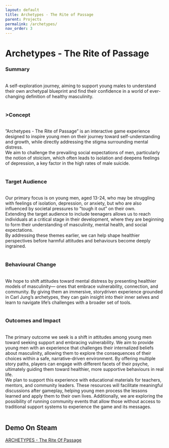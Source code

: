 ```yaml
---
layout: default
title: Archetypes - The Rite of Passage
parent: Projects
permalink: /archetypes/
nav_order: 3
---
```


<h1>Archetypes - The Rite of Passage</h1>
<h3>Summary</h3><br>
A self-exploration journey, aiming to support young males to understand their own archetypal blueprint and find their confidence in a world of ever-changing definition of healthy masculinity.
<br><br>
<h3>>Concept</h3><br>
”Archetypes - The Rite of Passage” is an interactive game experience designed to inspire young men
on their journey toward self-understanding and growth, while directly addressing the stigma
surrounding mental distress.<br>
We aim to challenge the prevailing social expectations of men,
particularly the notion of stoicism, which often leads to isolation and deepens feelings of depression,
a key factor in the high rates of male suicide.
<br><br>
<h3>Target Audience</h3><br>
Our primary focus is on young men, aged 13-24, who may be struggling with feelings of isolation,
depression, or anxiety, but who are also influenced by societal pressures to ”tough it out” on their
own.<br>
Extending the target audience to include teenagers allows us to reach individuals at a critical
stage in their development, where they are beginning to form their understanding of masculinity,
mental health, and social expectations.<br>
By addressing these themes earlier, we can help shape
healthier perspectives before harmful attitudes and behaviours become deeply ingrained.
<br><br>
<h3>Behavioural Change</h3><br>
We hope to shift attitudes toward mental distress by presenting healthier models of masculinity—
ones that embrace vulnerability, connection, and community. By giving them an immersive, storydriven experience grounded in Carl Jung’s archetypes, they can gain insight into their inner selves and
learn to navigate life’s challenges with a broader set of tools.
<br><br>
<h3>Outcomes and Impact</h3><br>
The primary outcome we seek is a shift in attitudes among young men toward seeking support and
embracing vulnerability. We aim to provide young men with an experience that challenges their
internalized beliefs about masculinity, allowing them to explore the consequences of their choices
within a safe, narrative-driven environment. By offering multiple story paths, players can engage with
different facets of their psyche, ultimately guiding them toward healthier, more supportive behaviours
in real life.
<br>
We plan to support this experience with educational materials for teachers, mentors, and community
leaders. These resources will facilitate meaningful discussions after gameplay, helping young men
process the lessons learned and apply them to their own lives. Additionally, we are exploring the
possibility of running community events that allow those without access to traditional support
systems to experience the game and its messages.
<br><br>
<h2>Demo On Steam</h2>
<a href="https://store.steampowered.com/app/2096720/ARCHETYPES__The_Rite_Of_Passage/" target="_blank">ARCHETYPES - The Rite Of Passage</a>
